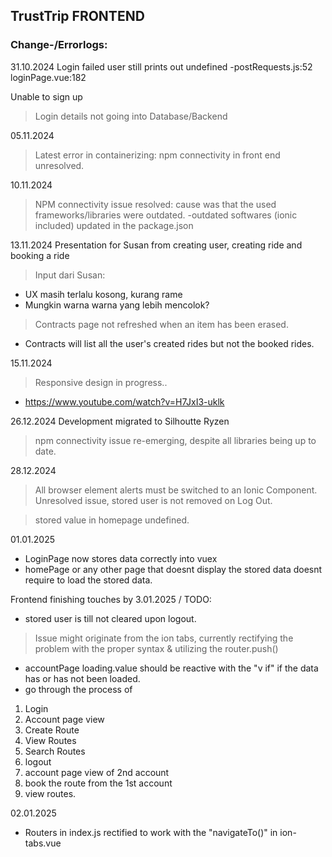 ## TrustTrip FRONTEND
### Change-/Errorlogs:

31.10.2024
Login failed user still prints out undefined
-postRequests.js:52
loginPage.vue:182

Unable to sign up
> Login details not going into Database/Backend

05.11.2024

>Latest error in containerizing: npm connectivity in front end unresolved.

10.11.2024
> NPM connectivity issue resolved: cause was that the used frameworks/libraries were outdated.
-outdated softwares (ionic included) updated in the package.json


13.11.2024
Presentation for Susan from creating user, creating ride and booking a ride
> Input dari Susan:
- UX masih terlalu kosong, kurang rame
- Mungkin warna warna yang lebih mencolok?

> Contracts page not refreshed when an item has been erased.
- Contracts will list all the user's created rides but not the booked rides.

15.11.2024
>Responsive design in progress..
- https://www.youtube.com/watch?v=H7JxI3-uklk

26.12.2024
Development migrated to Silhoutte Ryzen
> npm connectivity issue re-emerging, despite all libraries being up to date.

28.12.2024
>All browser element alerts must be switched to an Ionic Component.
>Unresolved issue, stored user is not removed on Log Out.

>stored value in homepage undefined.

01.01.2025
- LoginPage now stores data correctly into vuex
- homePage or any other page that doesnt display the stored data doesnt require to load the stored data.

Frontend finishing touches by 3.01.2025 / TODO:
- stored user is till not cleared upon logout.
> Issue might originate from the ion tabs, currently rectifying the problem with the proper syntax & utilizing the router.push()
- accountPage loading.value should be reactive with the "v if" if the data has or has not been loaded.
- go through the process of 
1. Login
2. Account page view
3. Create Route
4. View Routes
5. Search Routes
8. logout
9. account page view of 2nd account
10. book the route from the 1st account
11. view routes.

02.01.2025
- Routers in index.js rectified to work with the "navigateTo()" in ion-tabs.vue

